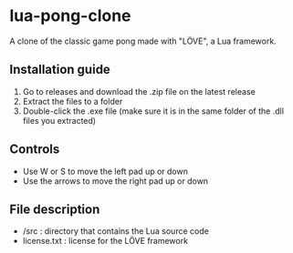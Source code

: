 # lua-pong-clone
A clone of the classic game pong made with "LÖVE", a Lua framework.

## Installation guide
1. Go to releases and download the .zip file on the latest release
2. Extract the files to a folder
3. Double-click the .exe file (make sure it is in the same folder of the .dll files you extracted)

## Controls
- Use W or S to move the left pad up or down
- Use the arrows to move the right pad up or down

## File description
- /src : directory that contains the Lua source code
- license.txt : license for the LÖVE framework
